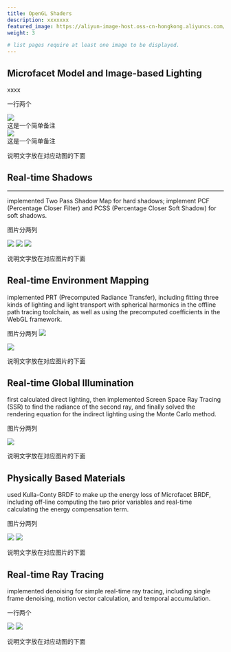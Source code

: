 ```yaml
---
title: OpenGL Shaders
description: xxxxxxx
featured_image: https://aliyun-image-host.oss-cn-hongkong.aliyuncs.com/2023-12-12-PCSS.png
weight: 3

# list pages require at least one image to be displayed.
---
```


## Microfacet Model and Image-based Lighting
xxxx

一行两个


<div class="columns-2">
<div> <img class=" w-full aspect-video" src="https://aliyun-image-host.oss-cn-hongkong.aliyuncs.com/2023-12-14-Microfacet-BRDF-IBL.gif" ></img>
<div>这是一个简单备注 </div>
</div>
<div><img class=" w-full  aspect-video" src="https://aliyun-image-host.oss-cn-hongkong.aliyuncs.com/2023-12-14-Disney-BRDF-IBL.gif"> </img> </div>
<div>这是一个简单备注 </div>
</div>




说明文字放在对应动图的下面

## Real-time Shadows
<hr class="h-px  bg-gray-200 border-0 dark:bg-gray-700"  />
implemented Two Pass Shadow Map for hard shadows; implement PCF (Percentage Closer Filter) and PCSS (Percentage Closer Soft Shadow) for soft shadows.

图片分两列

<img class="h-10 w-10 " src="https://aliyun-image-host.oss-cn-hongkong.aliyuncs.com/2023-12-12-ShadowMap.png" /> 

<img class="h-10 w-10 " src="https://aliyun-image-host.oss-cn-hongkong.aliyuncs.com/2023-12-12-PCF.png" /> 

<img class="h-10 w-10 " src="https://aliyun-image-host.oss-cn-hongkong.aliyuncs.com/2023-12-12-PCSS.png" /> 


说明文字放在对应图片的下面

## Real-time Environment Mapping
implemented PRT (Precomputed Radiance Transfer), including fitting three kinds of lighting and light transport with spherical harmonics in the offline path tracing toolchain, as well as using the precomputed coefficients in the WebGL framework.

图片分两列
<img class="h-10 w-10 rounded-full" src="https://aliyun-image-host.oss-cn-hongkong.aliyuncs.com/2023-12-12-Diffuse%20Shadowed.png" style="max-with:100%" /> 



<img class="h-10 w-10 rounded-full" src="https://aliyun-image-host.oss-cn-hongkong.aliyuncs.com/2023-12-12-Diffuse%20Inter-reflection.png" style="max-with:100%" /> 

说明文字放在对应图片的下面

## Real-time Global Illumination
first calculated direct lighting, then implemented Screen Space Ray Tracing (SSR) to find the radiance of the second ray, and finally solved the rendering equation for the indirect lighting using the Monte Carlo method.

图片分两列

<img class="h-10 w-10 rounded-full" src="https://aliyun-image-host.oss-cn-hongkong.aliyuncs.com/2023-12-12-cube.png"  /> 



说明文字放在对应图片的下面

## Physically Based Materials
used Kulla-Conty BRDF to make up the energy loss of Microfacet BRDF, including off-line computing the two prior variables and real-time calculating the energy compensation term.

图片分两列

<img class="h-10 w-10 rounded-full" src="https://aliyun-image-host.oss-cn-hongkong.aliyuncs.com/2023-12-12-KullaConty.png"  /> 


<img class="h-10 w-10 rounded-full" src="https://aliyun-image-host.oss-cn-hongkong.aliyuncs.com/2023-12-12-KullaContywithIBL.png"  /> 

说明文字放在对应图片的下面

## Real-time Ray Tracing
implemented denoising for simple real-time ray tracing, including single frame denoising, motion vector calculation, and temporal accumulation.

一行两个

<img class="h-10 w-10 rounded-full" src="https://aliyun-image-host.oss-cn-hongkong.aliyuncs.com/2023-12-14-box-input.gif"  /> 

<img class="h-10 w-10 rounded-full" src="https://aliyun-image-host.oss-cn-hongkong.aliyuncs.com/2023-12-14-box-result.gif"  /> 

说明文字放在对应动图的下面
